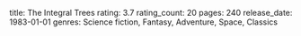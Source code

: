 title: The Integral Trees
rating: 3.7
rating_count: 20
pages: 240
release_date: 1983-01-01
genres: Science fiction, Fantasy, Adventure, Space, Classics